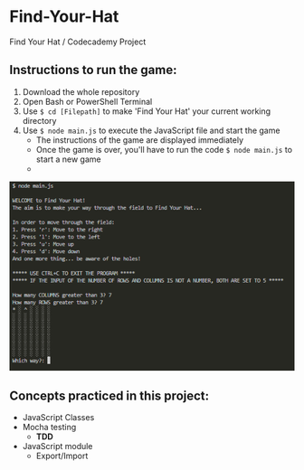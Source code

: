 # Find-Your-Hat
Find Your Hat / Codecademy Project

## Instructions to run the game:
1. Download the whole repository
2. Open Bash or PowerShell Terminal
3. Use `$ cd [Filepath]` to make 'Find Your Hat' your current working directory
4. Use `$ node main.js` to execute the JavaScript file and start the game
    - The instructions of the game are displayed immediately
    - Once the game is over, you'll have to run the code `$ node main.js` to start a new game
    - 
![Screenshot of game executed in Bash](/gameExecuted.png)

## Concepts practiced in this project:
- JavaScript Classes
- Mocha testing
  - **TDD**
- JavaScript module
  - Export/Import
